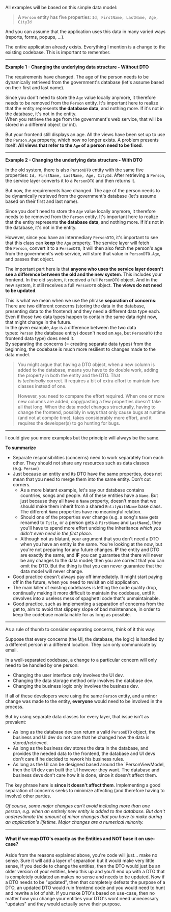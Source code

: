 All examples will be based on this simple data model:

> A `Person` entity has five properties: `Id, FirstName, LastName, Age, CityId`

And you can assume that the application uses this data in many varied ways (reports, forms, popups, ...).

The entire application already exists. Everything I mention is a change to the existing codebase. This is important to remember.

---

**Example 1 - Changing the underlying data structure - Without DTO**

The requirements have changed. The age of the person needs to be dynamically retrieved from the government's database (let's assume based on their first and last name).

Since you don't need to store the `Age` value locally anymore, it therefore needs to be removed from the `Person` entity. It's important here to realize that the entity represents **the database data**, and nothing more. If it's not in the database, it's not in the entity.  
When you retrieve the age from the government's web service, that will be stored in a different object (or int).

But your frontend still displays an age. All the views have been set up to use the `Person.Age` property, which now no longer exists. A problem presents itself: **All views that refer to the `Age` of a person need to be fixed**.

---

**Example 2 - Changing the underlying data structure - With DTO**

In the old system, there is also `PersonDTO` entity with the same five properties: `Id, FirstName, LastName, Age, CityId`. After retrieving a `Person`, the service layer converts it to a `PersonDTO` and then returns it.

But now, the requirements have changed. The age of the person needs to be dynamically retrieved from the government's database (let's assume based on their first and last name).

Since you don't need to store the `Age` value locally anymore, it therefore needs to be removed from the `Person` entity. It's important here to realize that the entity represents **the database data**, and nothing more. If it's not in the database, it's not in the entity.

However, since you have an intermediary `PersonDTO`, it's important to see that this class can **keep** the `Age` property. The service layer will fetch the `Person`, convert it to a `PersonDTO`, it will then also fetch the person's age from the government's web service, will store that value in `PersonDTO.Age`, and passes that object.

The important part here is that **anyone who uses the service layer doesn't see a difference between the old and the new system**. This includes your frontend. In the old system, it received a full `PersonDTO` object. And in the new system, it still receives a full `PersonDTO` object. **The views do not need to be updated**.

This is what we mean when we use the phrase **separation of concerns**: There are two different concerns (storing the data in the database, presenting data to the frontend) and they need a different data type each. Even if those two data types happen to contain the same data right now, that might change in the future.  
In the given example, `Age` is a difference between the two data types: `Person` (the database entity) doesn't need an `Age`, but `PersonDTO` (the frontend data type) does need it.  
By separating the concerns (= creating separate data types) from the beginning, the codebase is much more resilient to changes made to the data model.

> You might argue that having a DTO object, when a new column is added to the database, means you have to do double work, adding the property in both the entity and the DTO. That is _technically_ correct. It requires a bit of extra effort to maintain two classes instead of one.
> 
> However, you need to compare the effort required. When one or more new columns are added, copy/pasting a few properties doesn't take all that long. When the data model changes structurally, having to change the frontend, possibly in ways that only cause bugs at runtime (and not at compile time), takes considerably more effort, and it requires the developer(s) to go hunting for bugs.

---

I could give you more examples but the principle will always be the same.

**To summarize**

- Separate responsibilities (concerns) need to work separately from each other. They should not share any resources such as data classes (e.g. `Person`)
- Just because an entity and its DTO have the same properties, does not mean that you need to merge them into the same entity. Don't cut corners.
    - As a more blatant example, let's say our database contains countries, songs and people. All of these entities have a `Name`. But just because they all have a `Name` property, doesn't mean that we should make them inherit from a shared `EntityWithName` base class. The different `Name` properties have no meaningful relation.
    - Should one of the properties ever change (e.g. a song's `Name` gets renamed to `Title`, or a person gets a `FirstName` and `LastName`), they you'll have to spend more effort undoing the inheritance _which you didn't even need in the first place_.
    - Although not as blatant, your argument that you don't need a DTO when you have an entity is the same. You're looking at the _now_, but you're not preparing for any future changes. **IF** the entity and DTO are exactly the same, and **IF** you can guarantee that there will never be any changes to the data model; then you are correct that you can omit the DTO. But the thing is that you can never guarantee that the data model will never change.
- Good practice doesn't always pay off immediately. It might start paying off in the future, when you need to revisit an old application.
- The main killer of existing codebases is letting the code quality drop, continually making it more difficult to maintain the codebase, until it devolves into a useless mess of spaghetti code that's unmaintainable.
- Good practice, such as implementing a separation of concerns from the get to, aim to avoid that slippery slope of bad maintenance, in order to keep the codebase maintainable for as long as possible.

---

As a rule of thumb to consider separating concerns, think of it this way:

Suppose that every concerns (the UI, the database, the logic) is handled by a different person in a different location. They can only communicate by email.

In a well-separated codebase, a change to a particular concern will only need to be handled by one person:

- Changing the user interface only involves the UI dev.
- Changing the data storage method only involves the database dev.
- Changing the business logic only involves the business dev.

If all of these developers were using the same `Person` entity, and a minor change was made to the entity, **everyone** would need to be involved in the process.

But by using separate data classes for every layer, that issue isn't as prevalent:

- As long as the database dev can return a valid `PersonDTO` object, the business and UI dev do not care that he changed how the data is stored/retrieved.
- As long as the business dev stores the data in the database, and provides the needed data to the frontend, the database and UI devs don't care if he decided to rework his business rules.
- As long as the UI can be designed based around the `PersonViewModel, then the UI dev can built the UI however they want. The database and business devs don't care how it is done, since it doesn't affect them.

The key phrase here is **since it doesn't affect them**. Implementing a good separation of concerns seeks to minimize affecting (and therefore having to involve) other parties.

_Of course, some major changes can't avoid including more than one person, e.g. when an entirely new entity is added to the database. But don't underestimate the amount of minor changes that you have to make during an application's lifetime. Major changes are a numerical minority._
___
#### What if we map DTO's exactly as the Entities and NOT base it on use-case?
Aside from the reasons explained above,  you're code will just... make no sense. 
Sure it will add a layer of separation but it would make very little sense, If you decide to change the entities, then the DTO would just be an older version of your entities, keep this up and you'll end up with a DTO that is completely outdated an makes no sense and needs to be updated. Now if a DTO needs to be "updated", then that completely defeats the purpose of a DTO, an updated DTO would ruin frontend code and you would need to hunt and rewrite a lot of shit.
If you make DTO's based on use-case, then no matter how you change your entities your DTO's wont need unnecessary "updates" and they would actually serve their purpose.